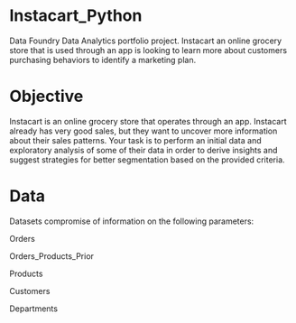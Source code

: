 # Instacart_Python
Data Foundry Data Analytics portfolio project. Instacart an online grocery store that is used through an app is looking to learn more about customers purchasing behaviors to identify a marketing plan.
# Objective
Instacart is an online grocery store that operates through an app. Instacart already has very good sales, but they want to uncover more information about their sales patterns. Your task is to perform an initial data and exploratory analysis of some of their data in order to derive insights and suggest strategies for better segmentation based on the provided criteria.
# Data
Datasets compromise of information on the following parameters:

Orders

Orders_Products_Prior

Products

Customers


Departments
